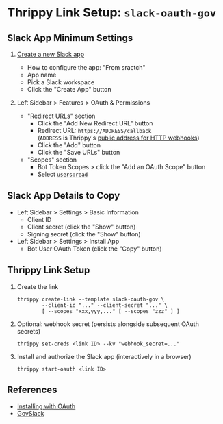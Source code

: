 # Thrippy Link Setup: `slack-oauth-gov`

## Slack App Minimum Settings

1. [Create a new Slack app](https://api.slack.com/apps?new_app=1)

   - How to configure the app: "From sractch"
   - App name
   - Pick a Slack workspace
   - Click the "Create App" button

2. Left Sidebar > Features > OAuth & Permissions

   - "Redirect URLs" section
     - Click the "Add New Redirect URL" button
     - Redirect URL: `https://ADDRESS/callback`\
       (`ADDRESS` is Thrippy's [public address for HTTP webhooks](/docs/http_tunnel.md))
     - Click the "Add" button
     - Click the "Save URLs" button
   - "Scopes" section
     - Bot Token Scopes > click the "Add an OAuth Scope" button
     - Select [`users:read`](https://docs.slack.dev/reference/scopes/users.read)

## Slack App Details to Copy

- Left Sidebar > Settings > Basic Information
  - Client ID
  - Client secret (click the "Show" button)
  - Signing secret (click the "Show" button)
- Left Sidebar > Settings > Install App
  - Bot User OAuth Token (click the "Copy" button)

## Thrippy Link Setup

1. Create the link

   ```shell
   thrippy create-link --template slack-oauth-gov \
           --client-id "..." --client-secret "..." \
           [ --scopes "xxx,yyy,..." [ --scopes "zzz" ] ]
   ```

2. Optional: webhook secret (persists alongside subsequent OAuth secrets)

   ```shell
   thrippy set-creds <link ID> --kv "webhook_secret=..."
   ```

3. Install and authorize the Slack app (interactively in a browser)

   ```shell
   thrippy start-oauth <link ID>
   ```

## References

- [Installing with OAuth](https://docs.slack.dev/authentication/installing-with-oauth)
- [GovSlack](https://docs.slack.dev/govslack)
